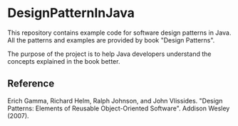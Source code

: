 # DesignPatternInJava
This repository contains example code for software design patterns in Java. All the patterns and examples are provided by book "Design Patterns". 

The purpose of the project is to help Java developers understand the concepts explained in the book better.

## Reference
Erich Gamma, Richard Helm, Ralph Johnson, and John Vlissides. "Design Patterns: Elements of Reusable Object-Oriented Software". Addison Wesley (2007).
